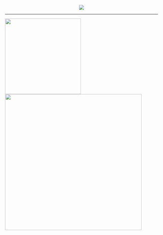 <div align='center' > 
    <img  src="https://a.imagem.app/o1Lyi1.png">      
</div> <hr>
<div align="left">
  <a href="https://github.com/GuestRicardo">
  <!--quadro2-->
    <img height="250px" src="https://github-readme-stats.vercel.app/api/top-langs/?username=guestricardo&layout=compact&langs_count=7&theme=dark"/>
  <!--quadro 1-->
    <img height="450px" src="https://github-readme-stats.vercel.app/api?username=guestricardo&show_icons=true&theme=dark&include_all_commits=true&count_private=true"/>
</div>


    


 
  





